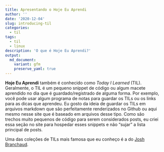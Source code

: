 ```yaml
---
title: Apresentando o Hoje Eu Aprendi
author: ''
date: '2020-12-04'
slug: introducing-til
categories:
  - til
tags:
  - til
  - linux
description: 'O que é Hoje Eu Aprendi?'
output:
  md_document:
    variant: gfm
    preserve_yaml: true
---
```


**Hoje Eu Aprendi** também é conhecido como *Today I Learned* (TIL).
Geralmente, o TIL é um pequeno snippet de código ou algum macete
aprendido no dia que é guardado/registrado de alguma forma. Por exemplo,
você pode usar algum programa de notas para guardar os TILs ou os links
para as dicas que aprendeu. Eu gosto da ideia de guardar os TILs em
arquivos markdown que são perfeitamente renderizados no Github ou aqui
mesmo nesse site que é baseado em arquivos desse tipo. Como são trechos
muito pequenos de código para serem considerados posts, eu criei essa
seção no site para hospedar esses snippets e não “sujar” a lista
principal de posts.

Uma das coleções de TILs mais famosa que eu conheço é a do [Josh
Branchaud](https://github.com/jbranchaud/til).
